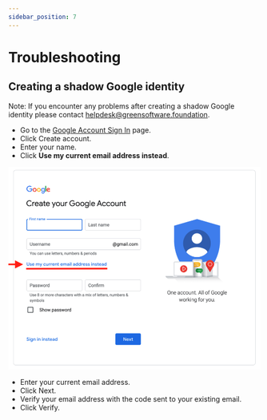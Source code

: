 ```yaml
---
sidebar_position: 7
---
```


# Troubleshooting

## Creating a shadow Google identity

Note: If you encounter any problems after creating a shadow Google identity please contact helpdesk@greensoftware.foundation.

* Go to the [Google Account Sign In](https://accounts.google.com/signin) page.
* Click Create account.
* Enter your name.
* Click **Use my current email address instead**.

![Google Shadow Identity](images/google-shadow-identity.png)

* Enter your current email address.
* Click Next.
* Verify your email address with the code sent to your existing email.
* Click Verify.
